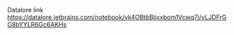 Datalore link https://datalore.jetbrains.com/notebook/vk4OBtbBjjxxbom1Vcwq7i/vLJDFrGG8bYYLR6Gc6AKHs
